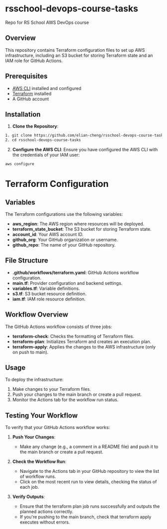 # rsschool-devops-course-tasks

Repo for RS School AWS DevOps course

## Overview

This repository contains Terraform configuration files to set up AWS infrastructure, including an S3 bucket for storing Terraform state and an IAM role for GitHub Actions.

## Prerequisites

- [AWS CLI](https://aws.amazon.com/cli/) installed and configured
- [Terraform](https://www.terraform.io/downloads.html) installed
- A GitHub account

## Installation

1. **Clone the Repository**:

```bash
1. git clone https://github.com/elian-cheng/rsschool-devops-course-tasks.git
2. cd rsschool-devops-course-tasks
```

2. **Configure the AWS CLI**:
   Ensure you have configured the AWS CLI with the credentials of your IAM user:

```bash
aws configure
```

# Terraform Configuration

## Variables

The Terraform configurations use the following variables:

- **aws_region**: The AWS region where resources will be deployed.
- **terraform_state_bucket**: The S3 bucket for storing Terraform state.
- **account_id**: Your AWS account ID.
- **github_org**: Your GitHub organization or username.
- **github_repo**: The name of your GitHub repository.

## File Structure

- **.github/workflows/terraform.yaml**: GitHub Actions workflow configuration.
- **main.tf**: Provider configuration and backend settings.
- **variables.tf**: Variable definitions.
- **s3.tf**: S3 bucket resource definition.
- **iam.tf**: IAM role resource definition.

## Workflow Overview

The GitHub Actions workflow consists of three jobs:

- **terraform-check**: Checks the formatting of Terraform files.
- **terraform-plan**: Initializes Terraform and creates an execution plan.
- **terraform-apply**: Applies the changes to the AWS infrastructure (only on push to main).

## Usage

To deploy the infrastructure:

1. Make changes to your Terraform files.
2. Push your changes to the main branch or create a pull request.
3. Monitor the Actions tab for the workflow run status.

## Testing Your Workflow

To verify that your GitHub Actions workflow works:

1. **Push Your Changes**:

   - Make any change (e.g., a comment in a README file) and push it to the main branch or create a pull request.

2. **Check the Workflow Run**:

   - Navigate to the Actions tab in your GitHub repository to view the list of workflow runs.
   - Click on the most recent run to view details, checking the status of each job.

3. **Verify Outputs**:
   - Ensure that the terraform plan job runs successfully and outputs the planned actions correctly.
   - If you're pushing to the main branch, check that terraform apply executes without errors.
